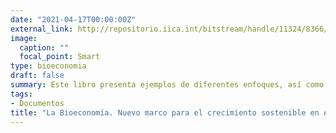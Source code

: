 ```yaml
---
date: "2021-04-17T00:00:00Z"
external_link: http://repositorio.iica.int/bitstream/handle/11324/8366/BVE190403022e.pdf?sequence=1&isAllowed=y
image:
  caption: ""
  focal_point: Smart
type: bioeconomia
draft: false
summary: Este libro presenta ejemplos de diferentes enfoques, así como algunas experiencias de países de América Latina que transitan hacia la construcción de una estrategia nacional específicamente dedicada a la bioeconomía.
tags:
- Documentos
title: "La Bioeconomía. Nuevo marco para el crecimiento sostenible en América Latina"
---
```

